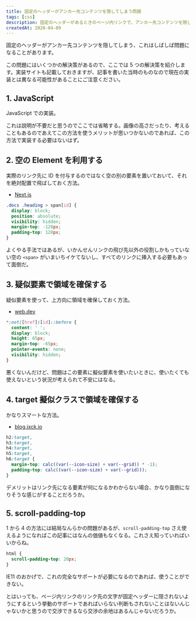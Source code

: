 ```yaml
---
title: 固定のヘッダーがアンカー先コンテンツを隠してしまう問題
tags: [css]
description: 固定のヘッダーがあるときのページ内リンクで、アンカー先コンテンツを隠してしまう問題の解決策。
createdAt: 2020-04-09
---
```


固定のヘッダーがアンカー先コンテンツを隠してしまう、これはしばしば問題になることがあります。

この問題にはいくつかの解決策があるので、ここでは 5 つの解決策を紹介します。実装サイトも記載しておきますが、記事を書いた当時のものなので現在の実装とは異なる可能性があることにご注意ください。

## 1. JavaScript

JavaScript での実装。

これは説明が不要だと思うのでここでは省略する。画像の高さだったり、考えることもあるのであえてこの方法を使うメリットが思いつかないのであれば、この方法で実装する必要はないはず。

## 2. 空の Element を利用する

実際のリンク先に ID を付与するのではなく空の別の要素を置いておいて、それを絶対配置で飛ばしておく方法。

- [Next.js](https://nextjs.org/)

```css
.docs .heading > span[id] {
  display: block;
  position: absolute;
  visibility: hidden;
  margin-top: -128px;
  padding-top: 128px;
}
```

よくやる手法ではあるが、いかんせんリンクの飛び先以外の役割しかもっていない空の `<span>` がいまいちイケてないし、すべてのリンクに挿入する必要もあって面倒だ。

## 3. 疑似要素で領域を確保する

疑似要素を使って、上方向に領域を確保しておく方法。

- [web.dev](https://web.dev/)

```css
*:not([href])[id]::before {
  content: ' ';
  display: block;
  height: 65px;
  margin-top: -65px;
  pointer-events: none;
  visibility: hidden;
}
```

悪くないんだけど、問題はこの要素に擬似要素を使いたいときに、使いたくても使えないという状況が考えられて不安にはなる。

## 4. target 擬似クラスで領域を確保する

かなりスマートな方法。

- [blog.jxck.io](https://blog.jxck.io/)

```css
h2:target,
h3:target,
h4:target,
h5:target,
h6:target {
  margin-top: calc((var(--icon-size) + var(--grid)) * -1);
  padding-top: calc((var(--icon-size) + var(--grid)));
}
```

デメリットはリンク先になる要素が何になるかわからない場合、かなり面倒になりそうな感じがすることだろうか。

## 5. scroll-padding-top

1 から 4 の方法には結局なんらかの問題があるが、`scroll-padding-top` さえ使えるようになればこの記事にはなんの価値もなくなる。これさえ知っていればいいからね。

```css
html {
  scroll-padding-top: 20px;
}
```

IE11 のおかげで、これの完全なサポートが必要になるのであれば、使うことができない。

とはいっても、ページ内リンクのリンク先の文字が固定ヘッダーに隠されないようにするという挙動のサポートであればいらない判断もされないことはないんじゃないかと思うので交渉できるなら交渉の余地はあるんじゃないだろうか。
